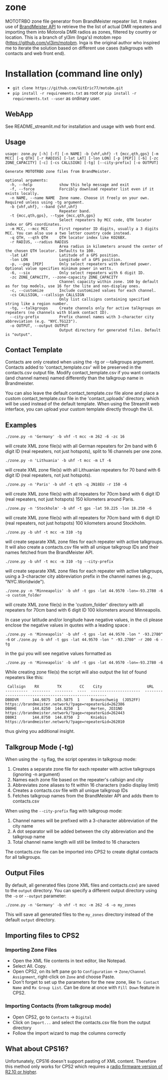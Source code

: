 # zone
MOTOTRBO zone file generator from BrandMeister repeater list. It makes use of [BrandMeister API](https://wiki.brandmeister.network/index.php/API/Halligan_API) to retrieve the the list of actual DMR repeaters and importing them into Motorola DMR radios as zones, filtered by country or location. This is a branch of yl3im (Inga's) motobm repo (https://github.com/yl3im/motobm. Inga is the original author who inspired me to iterate the solution based on different use cases (talkgroups with contacts and web front end).

# Installation (command line only)

* `git clone https://github.com/GitEric77/motobm.git`
* `pip install -r requirements.txt` as root or `pip install -r requirements.txt --user` as ordinary user.

## WebApp
See README_streamlit.md for installation and usage with web front end.

## Usage

```
usage: zone.py [-h] [-f] [-n NAME] -b {vhf,uhf} -t {mcc,qth,gps} [-m MCC] [-q QTH] [-r RADIUS] [-lat LAT] [-lon LON] [-p [PEP]] [-6] [-zc ZONE_CAPACITY] [-c] [-cs CALLSIGN] [-tg] [--city-prefix] [-o OUTPUT]

Generate MOTOTRBO zone files from BrandMeister.

optional arguments:
  -h, --help            show this help message and exit
  -f, --force           Forcibly download repeater list even if it exists locally.
  -n NAME, --name NAME  Zone name. Choose it freely on your own. Required unless using -tg argument.
  -b {vhf,uhf}, --band {vhf,uhf}
                        Repeater band.
  -t {mcc,qth,gps}, --type {mcc,qth,gps}
                        Select repeaters by MCC code, QTH locator index or GPS coordinates.
  -m MCC, --mcc MCC     First repeater ID digits, usually a 3 digits MCC. You can also use a two letter country code instead.
  -q QTH, --qth QTH     QTH locator index like KO26BX.
  -r RADIUS, --radius RADIUS
                        Area radius in kilometers around the center of the chosen QTH locator. Defaults to 100.
  -lat LAT              Latitude of a GPS position.
  -lon LON              Longitude of a GPS position.
  -p, --pep [PEP]       Only select repeaters with defined power. Optional value specifies minimum power in watts.
  -6, --six             Only select repeaters with 6 digit ID.
  -zc ZONE_CAPACITY, --zone-capacity ZONE_CAPACITY
                        Channel capacity within zone. 160 by default as for top models, use 16 for the lite and non-display ones.
  -c, --customize       Include customized values for each channel.
  -cs CALLSIGN, --callsign CALLSIGN
                        Only list callsigns containing specified string like a region number.
  -tg, --talkgroups     Create channels only for active talkgroups on repeaters (no channels with blank contact ID).
  --city-prefix         Prefix channel names with 3-character city abbreviation (e.g. "NYC.TG123").
  -o OUTPUT, --output OUTPUT
                        Output directory for generated files. Default is "output".
```

## Contact Template
Contacts are only created when using the -tg or --talkgroups argument. Contacts added to 'contact_template.csv' will be preserved in the contacts.csv output file. Modify contact_template.csv if you want contacts (and channel names) named differently than the talkgroup name in Brandmeister.

You can also leave the default contact_template.csv file alone and place a custom contact_template.csv file in the 'contact_uploads' directory, which will be used instead of the default template. When using the Streamlit web interface, you can upload your custom template directly through the UI.

## Examples

`./zone.py -n 'Germany' -b vhf -t mcc -m 262 -6 -zc 16`

will create XML zone file(s) with all German repeaters for 2m band with 6 digit ID (real repeaters, not just hotspots), split to 16 channels per one zone.

`./zone.py -n 'Lithuania' -b uhf -t mcc -m LT -6`

will create XML zone file(s) with all Lithuanian repeaters for 70 band with 6 digit ID (real repeaters, not just hotspots).

`./zone.py -n 'Paris' -b uhf -t qth -q JN18EU -r 150 -6`

will create XML zone file(s) with all repeaters for 70cm band with 6 digit ID (real repeaters, not just hotspots) 150 kilometers around Paris.

`./zone.py -n 'Stockholm' -b uhf -t gps -lat 59.225 -lon 18.250 -6`

will create XML zone file(s) with all repeaters for 70cm band with 6 digit ID (real repeaters, not just hotspots) 100 kilometers around Stockholm.

`./zone.py -b uhf -t mcc -m 310 -tg`

will create separate XML zone files for each repeater with active talkgroups. It will also create a contacts.csv file with all unique talkgroup IDs and their names fetched from the BrandMeister API.

`./zone.py -b uhf -t mcc -m 310 -tg --city-prefix`

will create separate XML zone files for each repeater with active talkgroups, using a 3-character city abbreviation prefix in the channel names (e.g., "NYC.Worldwide").

`./zone.py -n 'Minneapolis' -b uhf -t gps -lat 44.9570 -lon=-93.2780 -6 -o custom_folder`

will create XML zone file(s) in the 'custom_folder' directory with all repeaters for 70cm band with 6 digit ID 100 kilometers around Minneapolis.

In case your latitude and/or longitude have negative values, in the cli please enclose the negative values in quotes with a leading space :

`./zone.py -n 'Minneapolis' -b uhf -t gps -lat 44.9570 -lon " -93.2780" -6`
or
`./zone.py -b uhf -t gps -lat 44.9570 -lon " -93.2780" -r 200 -6 -tg`

in the gui you will see negative values formatted as

`./zone.py -n 'Minneapolis' -b uhf -t gps -lat 44.9570 -lon=-93.2780 -6`


While creating zone file(s) the script will also output the list of found repeaters like this:

```
 Callsign    RX        TX        CC    City                    URL
----------  --------  --------  ----  ----------------------  -----------------------------------------------------
DB0DVR      144.9875  145.5875  1     Braunschweig  (JO52FF)  https://brandmeister.network/?page=repeater&id=262386
DB0HE       144.8250  144.8250  1     Herten, JO31NO          https://brandmeister.network/?page=repeater&id=262443
DB0KI       144.8750  144.8750  2     Kniebis                 https://brandmeister.network/?page=repeater&id=262010
```

thus giving you additional insight.

## Talkgroup Mode (-tg)

When using the `-tg` flag, the script operates in talkgroup mode:

1. Creates a separate zone file for each repeater with active talkgroups (ignoring -n argument)
2. Names each zone file based on the repeater's callsign and city
3. Abbreviates zone aliases to fit within 16 characters (radio display limit)
4. Creates a contacts.csv file with all unique talkgroup IDs
5. Fetches talkgroup names from the BrandMeister API and adds them to contacts.csv

When using the `--city-prefix` flag with talkgroup mode:
1. Channel names will be prefixed with a 3-character abbreviation of the city name
2. A dot separator will be added between the city abbreviation and the talkgroup name
3. Total channel name length will still be limited to 16 characters

The contacts.csv file can be imported into CPS2 to create digital contacts for all talkgroups.

## Output Files

By default, all generated files (zone XML files and contacts.csv) are saved to the `output` directory. You can specify a different output directory using the `-o` or `--output` parameter:

```
./zone.py -n 'Germany' -b vhf -t mcc -m 262 -6 -o my_zones
```

This will save all generated files to the `my_zones` directory instead of the default `output` directory.

## Importing files to CPS2

### Importing Zone Files
* Open the XML file contents in text editor, like Notepad.
* Select All. Copy.
* Open CPS2, on its left pane go to `Configuration` -> `Zone/Channel Assignment`, right-click on `Zone` and choose Paste.
* Don't forget to set up the parameters for the new zone, like `Tx Contact Name` and `Rx Group List`. Can be done at once with `Fill Down` feature in CPS2.

### Importing Contacts (from talkgroup mode)
* Open CPS2, go to `Contacts` -> `Digital`
* Click on `Import...` and select the contacts.csv file from the output directory
* Follow the import wizard to map the columns correctly

## What about CPS16?

Unfortunately, CPS16 doesn't support pasting of XML content. Therefore this method only works for CPS2 which requires a [radio firmware version of R2.10 or higher](https://cwh050.mywikis.wiki/wiki/List_of_software_versions).
